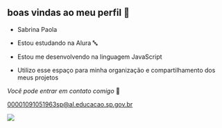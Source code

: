 ## boas vindas ao meu perfil 🍒 

- Sabrina Paola

- Estou estudando na Alura 🔤
- Estou me desenvolvendo na linguagem JavaScript 
- Utilizo esse espaço para minha organização e compartilhamento dos meus projetos

*Você pode entrar em contato comigo* 📧

00001091051963sp@al.educacao.sp.gov.br

![](https://media1.tenor.com/m/r_sTojdL3_UAAAAC/sleep-dormida.gif)
